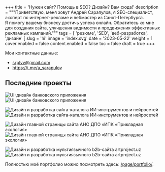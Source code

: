 +++
title = 'Нужен сайт? Помощь в SEO? Дизайн? Вам сюда!'
description = """Приветствую, меня зовут Андрей Сарапулов, я SEO-специалист, эксперт по интернет-рекламе и вебмастер из Санкт-Петербурга.<br />Я помогу вашему бизнесу достичь успеха онлайн. Обратитесь ко мне для создания сайта, улучшения видимости и продвижения эффективных рекламных кампаний."""
tags = [ 'резюме', 'SEO', 'веб-разработка', 'дизайн' ]
slug = 'hi'
image = 'index.svg'
date = '2023-05-22'
weight = 1
cover.enabled = false
content.enabled = false
toc = false
draft = true
+++

Мои контактные данные:
- srplvv@gmail.com
- https://t.me/a_sarapulov

## Последние проекты
![UI-дизайн  банковского приложения](bank-app-ui.png) ![UI-дизайн  банковского приложения](bank-app-ui-kit.png)

![Дизайн и разработка сайта-каталога ИИ-инструментов и нейросетей](ailibri.png "Дизайн и разработка сайта-каталога ИИ-инструментов и нейросетей AILibri.com") ![Дизайн и разработка сайта-каталога ИИ-инструментов и нейросетей](ailibri2.png "Дизайн и разработка сайта-каталога ИИ-инструментов и нейросетей AILibri.com")

![Дизайн главной страницы сайта АНО ДПО «ИПК «Прикладная экология»](ipkecol.png "Дизайн главной страницы сайта АНО ДПО «ИПК «Прикладная экология»")
![Дизайн главной страницы сайта АНО ДПО «ИПК «Прикладная экология»](ipkecol2.png "Дизайн главной страницы сайта АНО ДПО «ИПК «Прикладная экология»")

![Дизайн и разработка мультиязычного b2b-сайта artproject.uz](artproject.uz.png "Дизайн и разработка мультиязычного b2b-сайта artproject.uz") ![Дизайн и разработка мультиязычного b2b-сайта artproject.uz](artproject.uz2.png "Дизайн и разработка мультиязычного b2b-сайта artproject.uz")

Полностью моё портфолио можно посмотреть здесь: [/page/portfolio/](/page/portfolio/).